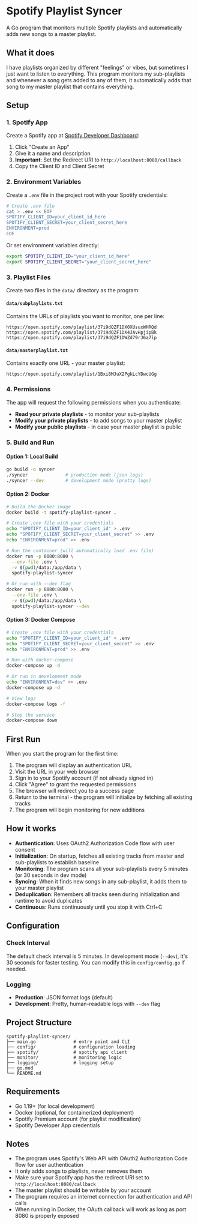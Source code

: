 # Spotify Playlist Syncer

A Go program that monitors multiple Spotify playlists and automatically adds new songs to a master playlist.

## What it does

I have playlists organized by different "feelings" or vibes, but sometimes I just want to listen to everything. This program monitors my sub-playlists and whenever a song gets added to any of them, it automatically adds that song to my master playlist that contains everything.

## Setup

### 1. Spotify App

Create a Spotify app at [Spotify Developer Dashboard](https://developer.spotify.com/dashboard):

1. Click "Create an App"
2. Give it a name and description
3. **Important**: Set the Redirect URI to `http://localhost:8080/callback`
4. Copy the Client ID and Client Secret

### 2. Environment Variables

Create a `.env` file in the project root with your Spotify credentials:

```bash
# Create .env file
cat > .env << EOF
SPOTIFY_CLIENT_ID=your_client_id_here
SPOTIFY_CLIENT_SECRET=your_client_secret_here
ENVIRONMENT=prod
EOF
```

Or set environment variables directly:

```bash
export SPOTIFY_CLIENT_ID="your_client_id_here"
export SPOTIFY_CLIENT_SECRET="your_client_secret_here"
```

### 3. Playlist Files

Create two files in the `data/` directory as the program:

#### `data/subplaylists.txt`

Contains the URLs of playlists you want to monitor, one per line:

```
https://open.spotify.com/playlist/37i9dQZF1DX0XUsuxWHRQd
https://open.spotify.com/playlist/37i9dQZF1DX4JAvHpjipBk
https://open.spotify.com/playlist/37i9dQZF1DWZd79rJ6a7lp
```

#### `data/masterplaylist.txt`

Contains exactly one URL - your master playlist:

```
https://open.spotify.com/playlist/1Bxi8MJuX2PgkLcYDwcUGg
```

### 4. Permissions

The app will request the following permissions when you authenticate:

- **Read your private playlists** - to monitor your sub-playlists
- **Modify your private playlists** - to add songs to your master playlist
- **Modify your public playlists** - in case your master playlist is public

### 5. Build and Run

#### Option 1: Local Build

```bash
go build -o syncer
./syncer              # production mode (json logs)
./syncer --dev        # development mode (pretty logs)
```

#### Option 2: Docker

```bash
# Build the Docker image
docker build -t spotify-playlist-syncer .

# Create .env file with your credentials
echo "SPOTIFY_CLIENT_ID=your_client_id" > .env
echo "SPOTIFY_CLIENT_SECRET=your_client_secret" >> .env
echo "ENVIRONMENT=prod" >> .env

# Run the container (will automatically load .env file)
docker run -p 8080:8080 \
  --env-file .env \
  -v $(pwd)/data:/app/data \
  spotify-playlist-syncer

# Or run with --dev flag
docker run -p 8080:8080 \
  --env-file .env \
  -v $(pwd)/data:/app/data \
  spotify-playlist-syncer --dev
```

#### Option 3: Docker Compose

```bash
# Create .env file with your credentials
echo "SPOTIFY_CLIENT_ID=your_client_id" > .env
echo "SPOTIFY_CLIENT_SECRET=your_client_secret" >> .env
echo "ENVIRONMENT=prod" >> .env

# Run with docker-compose
docker-compose up -d

# Or run in development mode
echo "ENVIRONMENT=dev" >> .env
docker-compose up -d

# View logs
docker-compose logs -f

# Stop the service
docker-compose down
```

## First Run

When you start the program for the first time:

1. The program will display an authentication URL
2. Visit the URL in your web browser
3. Sign in to your Spotify account (if not already signed in)
4. Click "Agree" to grant the requested permissions
5. The browser will redirect you to a success page
6. Return to the terminal - the program will initialize by fetching all existing tracks
7. The program will begin monitoring for new additions

## How it works

- **Authentication**: Uses OAuth2 Authorization Code flow with user consent
- **Initialization**: On startup, fetches all existing tracks from master and sub-playlists to establish baseline
- **Monitoring**: The program scans all your sub-playlists every 5 minutes (or 30 seconds in dev mode)
- **Syncing**: When it finds new songs in any sub-playlist, it adds them to your master playlist
- **Deduplication**: Remembers all tracks seen during initialization and runtime to avoid duplicates
- **Continuous**: Runs continuously until you stop it with Ctrl+C

## Configuration

### Check Interval

The default check interval is 5 minutes. In development mode (`--dev`), it's 30 seconds for faster testing. You can modify this in `config/config.go` if needed.

### Logging

- **Production**: JSON format logs (default)
- **Development**: Pretty, human-readable logs with `--dev` flag

## Project Structure

```
spotify-playlist-syncer/
├── main.go              # entry point and CLI
├── config/              # configuration loading
├── spotify/             # spotify api client
├── monitor/             # monitoring logic
├── logging/             # logging setup
├── go.mod
└── README.md
```

## Requirements

- Go 1.19+ (for local development)
- Docker (optional, for containerized deployment)
- Spotify Premium account (for playlist modification)
- Spotify Developer App credentials

## Notes

- The program uses Spotify's Web API with OAuth2 Authorization Code flow for user authentication
- It only adds songs to playlists, never removes them
- Make sure your Spotify app has the redirect URI set to `http://localhost:8080/callback`
- The master playlist should be writable by your account
- The program requires an internet connection for authentication and API calls
- When running in Docker, the OAuth callback will work as long as port 8080 is properly exposed
